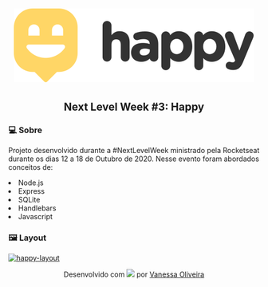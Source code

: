 <h1 align="center">
<img alt="Happy" title="Happy" src="https://github.com/HeeyVans/NLW-3-Happy/blob/master/public/images/Logo2.svg" style="max-width:100%;">
</h1>

<h2 align='center'> Next Level Week #3: Happy </h2>

<h3>💻 Sobre </h3>
<p>Projeto desenvolvido durante a #NextLevelWeek ministrado pela Rocketseat durante os dias 12 a 18 de Outubro de 2020. Nesse evento foram abordados conceitos de: </p>
<li>Node.js</li>
<li>Express</li>
<li>SQLite</li>
<li>Handlebars</li>
<li>Javascript</li>

<h3>🖼️ Layout </h3>

<a href="https://ibb.co/BGNSLLM"><img src="https://i.ibb.co/3vzL11Z/happy-layout.jpg" alt="happy-layout" border="0"></a>

<p align="center">
 Desenvolvido com  <img src="https://emojis.slackmojis.com/emojis/images/1492722353/2076/in_love.gif?1492722353" width="30"/> por <a href="https://github.com/HeeyVans/"> Vanessa Oliveira </a>
</p>


